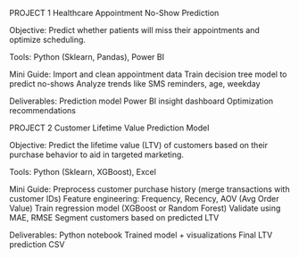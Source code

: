 PROJECT 1
Healthcare Appointment No-Show Prediction

Objective: Predict whether patients will miss their appointments and optimize scheduling.

Tools: Python (Sklearn, Pandas), Power BI

Mini Guide:
Import and clean appointment data
Train decision tree model to predict no-shows
Analyze trends like SMS reminders, age, weekday

Deliverables:
Prediction model
Power BI insight dashboard
Optimization recommendations


PROJECT 2
Customer Lifetime Value Prediction Model

Objective: Predict the lifetime value (LTV) of customers based on their purchase behavior to aid in
targeted marketing.

Tools: Python (Sklearn, XGBoost), Excel

Mini Guide:
Preprocess customer purchase history (merge transactions with customer IDs)
Feature engineering: Frequency, Recency, AOV (Avg Order Value)
Train regression model (XGBoost or Random Forest)
Validate using MAE, RMSE
Segment customers based on predicted LTV

Deliverables:
Python notebook
Trained model + visualizations
Final LTV prediction CSV
